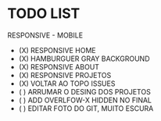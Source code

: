 # TODO LIST

RESPONSIVE - MOBILE

* (X) RESPONSIVE HOME
* (X) HAMBURGUER GRAY BACKGROUND
* (X) RESPONSIVE ABOUT
* (X) RESPONSIVE PROJETOS
* (X) VOLTAR AO TOPO ISSUES
* ( ) ARRUMAR O DESING DOS PROJETOS
* ( ) ADD OVERLFOW-X HIDDEN NO FINAL
* ( ) EDITAR FOTO DO GIT, MUITO ESCURA
